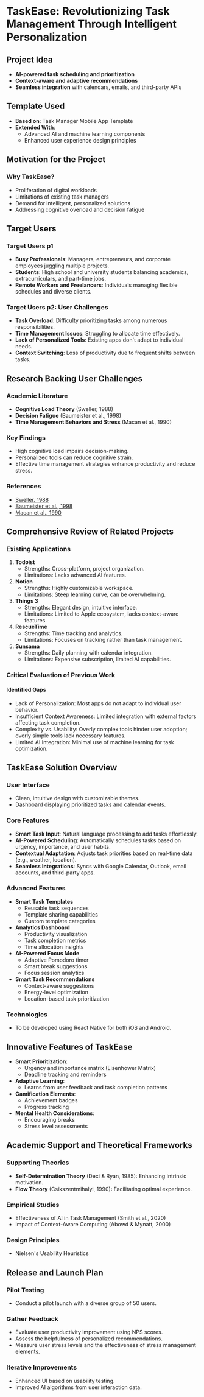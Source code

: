 # TaskEase: Revolutionizing Task Management Through Intelligent Personalization

## Project Idea
- **AI-powered task scheduling and prioritization**
- **Context-aware and adaptive recommendations**
- **Seamless integration** with calendars, emails, and third-party APIs

## Template Used
- **Based on**: Task Manager Mobile App Template
- **Extended With**:
  - Advanced AI and machine learning components
  - Enhanced user experience design principles

## Motivation for the Project
### Why TaskEase?
- Proliferation of digital workloads
- Limitations of existing task managers
- Demand for intelligent, personalized solutions
- Addressing cognitive overload and decision fatigue

## Target Users
### Target Users p1
- **Busy Professionals**: Managers, entrepreneurs, and corporate employees juggling multiple projects.
- **Students**: High school and university students balancing academics, extracurriculars, and part-time jobs.
- **Remote Workers and Freelancers**: Individuals managing flexible schedules and diverse clients.

### Target Users p2: User Challenges
- **Task Overload**: Difficulty prioritizing tasks among numerous responsibilities.
- **Time Management Issues**: Struggling to allocate time effectively.
- **Lack of Personalized Tools**: Existing apps don't adapt to individual needs.
- **Context Switching**: Loss of productivity due to frequent shifts between tasks.

## Research Backing User Challenges
### Academic Literature
- **Cognitive Load Theory** (Sweller, 1988)
- **Decision Fatigue** (Baumeister et al., 1998)
- **Time Management Behaviors and Stress** (Macan et al., 1990)

### Key Findings
- High cognitive load impairs decision-making.
- Personalized tools can reduce cognitive strain.
- Effective time management strategies enhance productivity and reduce stress.

### References
- [Sweller, 1988](https://onlinelibrary.wiley.com/doi/abs/10.1207/s15516709cog1202_4)
- [Baumeister et al., 1998](https://pubmed.ncbi.nlm.nih.gov/9599441/)
- [Macan et al., 1990](https://psycnet.apa.org/buy/1991-13852-001)

## Comprehensive Review of Related Projects
### Existing Applications
1. **Todoist**
   - Strengths: Cross-platform, project organization.
   - Limitations: Lacks advanced AI features.
2. **Notion**
   - Strengths: Highly customizable workspace.
   - Limitations: Steep learning curve, can be overwhelming.
3. **Things 3**
   - Strengths: Elegant design, intuitive interface.
   - Limitations: Limited to Apple ecosystem, lacks context-aware features.
4. **RescueTime**
   - Strengths: Time tracking and analytics.
   - Limitations: Focuses on tracking rather than task management.
5. **Sunsama**
   - Strengths: Daily planning with calendar integration.
   - Limitations: Expensive subscription, limited AI capabilities.

### Critical Evaluation of Previous Work
#### Identified Gaps
- Lack of Personalization: Most apps do not adapt to individual user behavior.
- Insufficient Context Awareness: Limited integration with external factors affecting task completion.
- Complexity vs. Usability: Overly complex tools hinder user adoption; overly simple tools lack necessary features.
- Limited AI Integration: Minimal use of machine learning for task optimization.

## TaskEase Solution Overview
### User Interface
- Clean, intuitive design with customizable themes.
- Dashboard displaying prioritized tasks and calendar events.

### Core Features
- **Smart Task Input**: Natural language processing to add tasks effortlessly.
- **AI-Powered Scheduling**: Automatically schedules tasks based on urgency, importance, and user habits.
- **Contextual Adaptation**: Adjusts task priorities based on real-time data (e.g., weather, location).
- **Seamless Integrations**: Syncs with Google Calendar, Outlook, email accounts, and third-party apps.

### Advanced Features
- **Smart Task Templates**
  - Reusable task sequences
  - Template sharing capabilities
  - Custom template categories
- **Analytics Dashboard**
  - Productivity visualization
  - Task completion metrics
  - Time allocation insights
- **AI-Powered Focus Mode**
  - Adaptive Pomodoro timer
  - Smart break suggestions
  - Focus session analytics
- **Smart Task Recommendations**
  - Context-aware suggestions
  - Energy-level optimization
  - Location-based task prioritization

### Technologies
- To be developed using React Native for both iOS and Android.

## Innovative Features of TaskEase
- **Smart Prioritization**:
  - Urgency and importance matrix (Eisenhower Matrix)
  - Deadline tracking and reminders
- **Adaptive Learning**:
  - Learns from user feedback and task completion patterns
- **Gamification Elements**:
  - Achievement badges
  - Progress tracking
- **Mental Health Considerations**:
  - Encouraging breaks
  - Stress level assessments

## Academic Support and Theoretical Frameworks
### Supporting Theories
- **Self-Determination Theory** (Deci & Ryan, 1985): Enhancing intrinsic motivation.
- **Flow Theory** (Csikszentmihalyi, 1990): Facilitating optimal experience.

### Empirical Studies
- Effectiveness of AI in Task Management (Smith et al., 2020)
- Impact of Context-Aware Computing (Abowd & Mynatt, 2000)

### Design Principles
- Nielsen's Usability Heuristics

## Release and Launch Plan
### Pilot Testing
- Conduct a pilot launch with a diverse group of 50 users.

### Gather Feedback
- Evaluate user productivity improvement using NPS scores.
- Assess the helpfulness of personalized recommendations.
- Measure user stress levels and the effectiveness of stress management elements.

### Iterative Improvements
- Enhanced UI based on usability testing.
- Improved AI algorithms from user interaction data.

